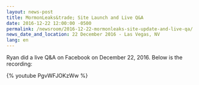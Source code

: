 ```yaml
---
layout: news-post
title: MormonLeaks&trade; Site Launch and Live Q&A 
date: 2016-12-22 12:00:00 -0500
permalink: /newsroom/2016-12-22-mormonleaks-site-update-and-live-qa/
news_date_and_location: 22 December 2016 - Las Vegas, NV
lang: en
---
```

Ryan did a live Q&A on Facebook on December 22, 2016. Below is the recording:

{% youtube PgvWFJOKzWw %}
